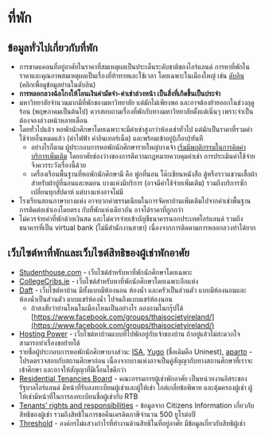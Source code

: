 
# ที่พัก

## ข้อมูลทั่วไปเกี่ยวกับที่พัก

- การขาดแคลนที่อยู่อาศัยในราคาที่สมเหตุผลเป็นประเด็นระดับชาติของไอร์แลนด์
  การหาที่พักในราคาและคุณภาพสมเหตุผลเป็นเรื่องที่ท้าทายและใช้เวลา
  โดยเฉพาะในเมืองใหญ่ เช่น [ดับลิน](./dublin.md) (คลิกเพื่อดูข้อมูลย่านในดับลิน)
- **การหลอกลวงฉ้อโกงให้โอนเงินค่ามัดจำ-ค่าเช่าล่วงหน้า เป็นสิ่งที่เกิดขึ้นเป็นประจำ**
- มหาวิทยาลัยจำนวนมากมีที่พักของมหาวิทยาลัย แต่มักไม่เพียงพอ
  และอาจต้องย้ายออกในช่วงฤดูร้อน (พฤษภาคมเป็นต้นไป)
  ควรสอบถามเรื่องที่พักกับทางมหาวิทยาลัยตั้งแต่เนิ่นๆ
  เพราะจำเป็นต้องจองล่วงหน้าหลายเดือน
- โดยทั่วไปแล้ว หอพักนักศึกษาโดยเฉพาะจะมีค่าเช่าสูงกว่าห้องเช่าทั่วไป
  แต่มักเป็นราคาที่รวมค่าใช้จ่ายอื่นหมดแล้ว (ค่าไฟฟ้า ค่าอินเทอร์เน็ต)
  และพร้อมเข้าอยู่(เกือบ)ทันที
  - อย่างไรก็ตาม ผู้ประกอบการหอพักนักศึกษารายใหญ่บางเจ้า
    [เริ่มมีพฤติกรรมในการคิดค่าบริการเพิ่มเติม](https://dublininquirer.com/2023/03/01/20-of-bill-for-room-in-aparto-s-student-complexes-down-to-charges-on-top-of-rent/)
    โดยอาศัยช่องว่างของการตีความกฎหมายควบคุมค่าเช่า
    การประเมินค่าใช้จ่ายจึงควรระวังเรื่องนี้ด้วย
  - เครื่องเรือนพื้นฐานที่หอพักนักศึกษามี คือ ฟูกที่นอน โต๊ะเขียนหนังสือ
    ตู้หรือราวแขวนเสื้อผ้า สำหรับผ้าปูที่นอนและหมอน บางแห่งมีบริการ
    (อาจมีค่าใช้จ่ายเพิ่มเติม) รวมถึงบริการซักเปลี่ยนทุกสัปดาห์
    แต่บางแห่งอาจไม่มี
- โรงเรียนสอนภาษาบางแห่ง
  อาจบวกค่าธรรมเนียมในการจัดหาบ้านเพิ่มเติมไปจากค่าเช่าพื้นฐาน
  การติดต่อเช่าเองโดยตรง กับที่พักแห่งเดียวกัน อาจได้ราคาที่ถูกกว่า
- ไม่ควรจ่ายค่าที่พักด้วยเงินสด
  และไม่ควรจ่ายเข้าบัญชีธนาคารนอกประเทศไอร์แลนด์ รวมถึงธนาคารที่เป็น
  virtual bank (ไม่มีสำนักงานสาขา) เนื่องจากการติดตามการหลอกลวงทำได้ยาก

## เว็บไซต์หาที่พักและเว็บไซต์สิทธิของผู้เช่าพักอาศัย

- [Studenthouse.com](https://studenthouse.com/) - เว็บไซต์สำหรับหาที่พักนักศึกษาโดยเฉพาะ
- [CollegeCribs.ie](https://www.collegecribs.ie/) - เว็บไซต์สำหรับหาที่พักนักศึกษาโดยเฉพาะอีกแห่ง
- [Daft](https://www.daft.ie/) - เว็บไซต์หาบ้าน มีทั้งแบบมีห้องนอน ห้องน้ำ และครัวเป็นส่วนตัว แบบมีห้องนอนและห้องน้ำเป็นส่วนตัว แบบแชร์ห้องน้ำ ไปจนถึงแบบแชร์ห้องนอน
  - ถ้าสงสัยว่าย่านไหนในเมืองไหนเป็นอย่างไร ลองถามในกรุ๊ปได้ [https://www.facebook.com/groups/thaisocietyireland/](https://www.facebook.com/groups/thaisocietyireland/)
- [Hosting Power](https://hostingpower.ie) - เว็บไซต์หาบ้านแบบที่ไปพักอยู่กับเจ้าของบ้าน ถ้าอยู่แล้วไม่สะดวกใจ สามารถทำเรื่องขอย้ายได้
- รายชื่อผู้ประกอบการหอพักนักศึกษาบางส่วน: [ISA](https://isaccommodation.com/), [Yugo](https://yugo.com/en-gb/global/ireland) (ชื่อเดิมคือ Uninest), [aparto](https://apartostudent.com/locations) - โปรดตรวจสอบกับสถานศึกษาก่อน เนื่องจากบางแห่งอาจเป็นคู่สัญญากับทางสถานศึกษาที่เราจะเข้าศึกษา และอาจให้สัญญาที่มีเงื่อนไขดีกว่า
- [Residential Tenancies Board](https://www.rtb.ie/) - คณะกรรมการผู้เช่าพักอาศัย เป็นหน่วยงานอิสระของรัฐบาลไอร์แลนด์ มีหน้าที่รับลงทะเบียนผู้เช่าและผู้ให้เช่า ไกล่เกลี่ยข้อพิพาท และคุ้มครองผู้เช่า ผู้ให้เช่ามีหน้าที่ในการลงทะเบียนชื่อผู้เช่ากับ RTB
- [Tenants’ rights and responsibilities](https://www.citizensinformation.ie/en/housing/renting-a-home/tenants-rights-and-responsibilities/tenants-rights-and-obligations/) - ข้อมูลจาก Citizens Information เกี่ยวกับสิทธิของผู้เช่า รวมถึงสิทธิในการขอคืนเครดิตภาษีจำนวน 500 ยูโรต่อปี
- [Threshold](https://threshold.ie/) - องค์กรไม่แสวงกำไรที่ทำงานด้านสิทธิในที่อยู่อาศัย มีข้อมูลเกี่ยวกับสิทธิผู้เช่า
